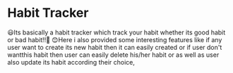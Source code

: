 # Habit Tracker 
😃Its basically a habit tracker which track your habit whether its good habit or bad habit!!🎂
😊Here i also provided some interesting features like if any  user want to create its new habit then it can easily created or 
if user don't wantthis habit then user can easily delete his/her habit 
or as well as user also update its habit according their choice,
